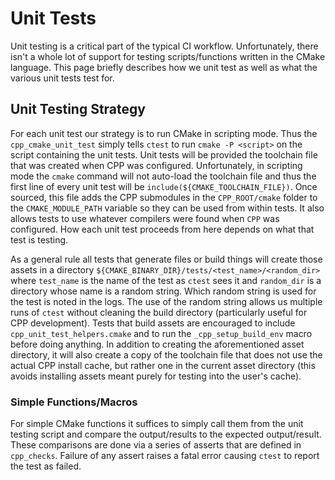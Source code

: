 Unit Tests
==========

Unit testing is a critical part of the typical CI workflow.  Unfortunately, 
there isn't a whole lot of support for testing scripts/functions written in
the CMake language. This page briefly describes how we unit test as well as 
what the various unit tests test for.

Unit Testing Strategy
---------------------

For each unit test our strategy is to run CMake in scripting mode.  Thus the
`cpp_cmake_unit_test` simply tells `ctest` to run `cmake -P <script>` on the
script containing the unit tests.  Unit tests will be provided the toolchain 
file that was created when CPP was configured.  Unfortunately, in scripting mode
the `cmake` command will not auto-load the toolchain file and thus the first
line of every unit test will be `include(${CMAKE_TOOLCHAIN_FILE})`.  Once 
sourced,  this file adds the CPP submodules in the `CPP_ROOT/cmake` folder to 
the `CMAKE_MODULE_PATH` variable so they can be used from within tests.  It 
also allows tests to use whatever compilers were found when `CPP` was 
configured.  How each unit test proceeds from here depends on what that test is 
testing.

As a general rule all tests that generate files or build things will create 
those assets in a directory `${CMAKE_BINARY_DIR}/tests/<test_name>/<random_dir>`
where `test_name` is the name of the test as `ctest` sees it and `random_dir` is
a directory whose name is a random string.  Which random string is used for the
test is noted in the logs.  The use of the random string allows us multiple runs
of `ctest` without cleaning the build directory (particularly useful for CPP
development).  Tests that build assets are encouraged to include 
`cpp_unit_test_helpers.cmake` and to run the `_cpp_setup_build_env` macro before
doing anything.  In addition to creating the aforementioned asset directory, it
will also create a copy of the toolchain file that does not use the actual CPP
install cache, but rather one in the current asset directory (this avoids 
installing assets meant purely for testing into the user's cache).

### Simple Functions/Macros

For simple CMake functions it suffices to simply call them from the unit testing
script and compare the output/results to the expected output/result.  These
comparisons are done via a series of asserts that are defined in `cpp_checks`.
Failure of any assert raises a fatal error causing `ctest` to report the test as
failed.
  
